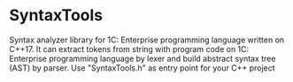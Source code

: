 # SyntaxTools
Syntax analyzer library for 1C: Enterprise programming language written on C++17.
It can extract tokens from string with program code on 1C: Enterprise programming language by lexer and build abstract syntax tree (AST) by parser.
Use "SyntaxTools.h" as entry point for your C++ project
